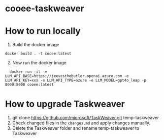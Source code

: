 # cooee-taskweaver

# How to run locally

1. Build the docker image
```
docker build . -t cooee:latest
```

2. Now run the docker image
```
  docker run -it -e LLM_API_BASE=https://jeevesthebutler.openai.azure.com -e LLM_API_KEY=xxx -e LLM_API_TYPE=azure -e LLM_MODEL=gpt4o_leap -p 8000:8000 cooee:latest 
```

# How to upgrade Taskweaver

1. git clone https://github.com/microsoft/TaskWeaver.git temp-taskweaver
2. Check changed files in the `changes.md` and apply changes manually.
3. Delete the Taskweaver folder and rename temp-taskweaver to Taskweaver
